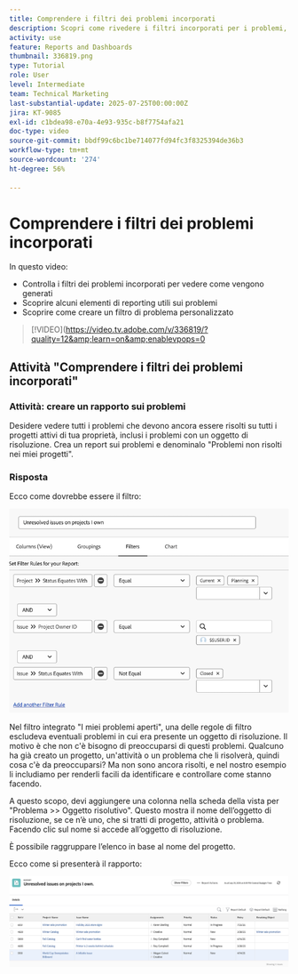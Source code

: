 ```yaml
---
title: Comprendere i filtri dei problemi incorporati
description: Scopri come rivedere i filtri incorporati per i problemi, per capire come vengono generati e creare un filtro personalizzato per i problemi in Workfront.
activity: use
feature: Reports and Dashboards
thumbnail: 336819.png
type: Tutorial
role: User
level: Intermediate
team: Technical Marketing
last-substantial-update: 2025-07-25T00:00:00Z
jira: KT-9085
exl-id: c1bdea98-e70a-4e93-935c-b8f7754afa21
doc-type: video
source-git-commit: bbdf99c6bc1be714077fd94fc3f8325394de36b3
workflow-type: tm+mt
source-wordcount: '274'
ht-degree: 56%

---
```


# Comprendere i filtri dei problemi incorporati

In questo video:

* Controlla i filtri dei problemi incorporati per vedere come vengono generati
* Scoprire alcuni elementi di reporting utili sui problemi
* Scoprire come creare un filtro di problema personalizzato

>[!VIDEO](https://video.tv.adobe.com/v/336819/?quality=12&amp;learn=on&amp;enablevpops=0


## Attività &quot;Comprendere i filtri dei problemi incorporati&quot;


### Attività: creare un rapporto sui problemi

Desidere vedere tutti i problemi che devono ancora essere risolti su tutti i progetti attivi di tua proprietà, inclusi i problemi con un oggetto di risoluzione. Crea un report sui problemi e denominalo &quot;Problemi non risolti nei miei progetti&quot;.

### Risposta

Ecco come dovrebbe essere il filtro:

![Immagine della schermata per la creazione di un filtro di problema](assets/opening-built-in-issue-filters-1.png)

Nel filtro integrato &quot;I miei problemi aperti&quot;, una delle regole di filtro escludeva eventuali problemi in cui era presente un oggetto di risoluzione. Il motivo è che non c&#39;è bisogno di preoccuparsi di questi problemi. Qualcuno ha già creato un progetto, un&#39;attività o un problema che li risolverà, quindi cosa c&#39;è da preoccuparsi? Ma non sono ancora risolti, e nel nostro esempio li includiamo per renderli facili da identificare e controllare come stanno facendo.

A questo scopo, devi aggiungere una colonna nella scheda della vista per &quot;Problema >> Oggetto risolutivo&quot;. Questo mostra il nome dell’oggetto di risoluzione, se ce n’è uno, che si tratti di progetto, attività o problema. Facendo clic sul nome si accede all’oggetto di risoluzione.

È possibile raggruppare l’elenco in base al nome del progetto.

Ecco come si presenterà il rapporto:

![Immagine di un rapporto sui problemi](assets/opening-built-in-issue-filters-2.png)
